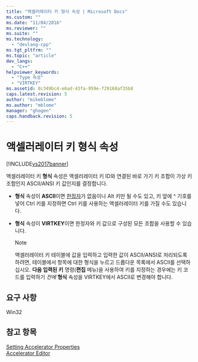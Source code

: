 ```yaml
---
title: "액셀러레이터 키 형식 속성 | Microsoft Docs"
ms.custom: ""
ms.date: "11/04/2016"
ms.reviewer: ""
ms.suite: ""
ms.technology: 
  - "devlang-cpp"
ms.tgt_pltfrm: ""
ms.topic: "article"
dev_langs: 
  - "C++"
helpviewer_keywords: 
  - "Type 속성"
  - "VIRTKEY"
ms.assetid: 8c349bc4-e6ad-43fa-959e-f29168af35b8
caps.latest.revision: 5
author: "mikeblome"
ms.author: "mblome"
manager: "ghogen"
caps.handback.revision: 5
---
```

# 액셀러레이터 키 형식 속성
[!INCLUDE[vs2017banner](../assembler/inline/includes/vs2017banner.md)]

액셀러레이터 키 **형식** 속성은 액셀러레이터 키 ID와 연결된 바로 가기 키 조합이 가상 키 조합인지 ASCII\/ANSI 키 값인지를 결정합니다.  
  
-   **형식** 속성이 **ASCII**이면 [한정자](../windows/accelerator-modifier-property.md)가 없음이나 Alt 키만 될 수도 있고, 키 앞에 ^ 기호를 넣어 Ctrl 키를 지정하면 Ctrl 키를 사용하는 액셀러레이터 키를 가질 수도 있습니다.  
  
-   **형식** 속성이 **VIRTKEY**이면 한정자와 키 값으로 구성된 모든 조합을 사용할 수 있습니다.  
  
    > [!NOTE]
    >  액셀러레이터 키 테이블에 값을 입력하고 입력한 값이 ASCII\/ANSI로 처리되도록 하려면, 테이블에서 항목에 대한 형식을 누르고 드롭다운 목록에서 ASCII를 선택하십시오.  **다음 입력된 키** 명령\(**편집** 메뉴\)을 사용하여 키를 지정하는 경우에는 키 코드를 입력하기 *전에* **형식** 속성을 VIRTKEY에서 ASCII로 변경해야 합니다.  
  
## 요구 사항  
 Win32  
  
## 참고 항목  
 [Setting Accelerator Properties](../windows/setting-accelerator-properties.md)   
 [Accelerator Editor](../mfc/accelerator-editor.md)